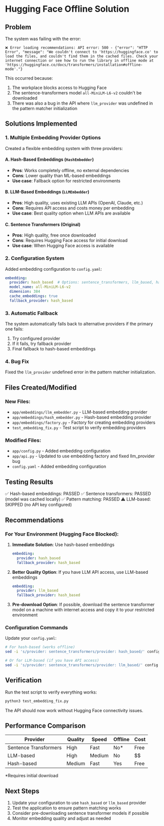 # Hugging Face Offline Solution

## Problem
The system was failing with the error:
```
❌ Error loading recommendations: API error: 500 - {"error": "HTTP Error", "message": "We couldn't connect to 'https://huggingface.co' to load the files, and couldn't find them in the cached files. Check your internet connection or see how to run the library in offline mode at 'https://huggingface.co/docs/transformers/installation#offline-mode'."}
```

This occurred because:
1. The workplace blocks access to Hugging Face
2. The sentence-transformers model `all-MiniLM-L6-v2` couldn't be downloaded
3. There was also a bug in the API where `llm_provider` was undefined in the pattern matcher initialization

## Solutions Implemented

### 1. Multiple Embedding Provider Options

Created a flexible embedding system with three providers:

#### A. Hash-Based Embeddings (`HashEmbedder`)
- **Pros**: Works completely offline, no external dependencies
- **Cons**: Lower quality than ML-based embeddings
- **Use case**: Fallback option for restricted environments

#### B. LLM-Based Embeddings (`LLMEmbedder`)
- **Pros**: High quality, uses existing LLM APIs (OpenAI, Claude, etc.)
- **Cons**: Requires API access and costs money per embedding
- **Use case**: Best quality option when LLM APIs are available

#### C. Sentence Transformers (Original)
- **Pros**: High quality, free once downloaded
- **Cons**: Requires Hugging Face access for initial download
- **Use case**: When Hugging Face access is available

### 2. Configuration System

Added embedding configuration to `config.yaml`:

```yaml
embedding:
  provider: hash_based  # Options: sentence_transformers, llm_based, hash_based
  model_name: all-MiniLM-L6-v2
  dimension: 384
  cache_embeddings: true
  fallback_provider: hash_based
```

### 3. Automatic Fallback

The system automatically falls back to alternative providers if the primary one fails:
1. Try configured provider
2. If it fails, try fallback provider
3. Final fallback to hash-based embeddings

### 4. Bug Fix

Fixed the `llm_provider` undefined error in the pattern matcher initialization.

## Files Created/Modified

### New Files:
- `app/embeddings/llm_embedder.py` - LLM-based embedding provider
- `app/embeddings/hash_embedder.py` - Hash-based embedding provider  
- `app/embeddings/factory.py` - Factory for creating embedding providers
- `test_embedding_fix.py` - Test script to verify embedding providers

### Modified Files:
- `app/config.py` - Added embedding configuration
- `app/api.py` - Updated to use embedding factory and fixed llm_provider bug
- `config.yaml` - Added embedding configuration

## Testing Results

✅ Hash-based embeddings: PASSED
✅ Sentence transformers: PASSED (model was cached locally)
✅ Pattern matching: PASSED
⚠️  LLM-based: SKIPPED (no API key configured)

## Recommendations

### For Your Environment (Hugging Face Blocked):

1. **Immediate Solution**: Use hash-based embeddings
   ```yaml
   embedding:
     provider: hash_based
     fallback_provider: hash_based
   ```

2. **Better Quality Option**: If you have LLM API access, use LLM-based embeddings
   ```yaml
   embedding:
     provider: llm_based
     fallback_provider: hash_based
   ```

3. **Pre-download Option**: If possible, download the sentence transformer model on a machine with internet access and copy it to your restricted environment

### Configuration Commands

Update your `config.yaml`:
```bash
# For hash-based (works offline)
sed -i 's/provider: sentence_transformers/provider: hash_based/' config.yaml

# Or for LLM-based (if you have API access)
sed -i 's/provider: sentence_transformers/provider: llm_based/' config.yaml
```

## Verification

Run the test script to verify everything works:
```bash
python3 test_embedding_fix.py
```

The API should now work without Hugging Face connectivity issues.

## Performance Comparison

| Provider | Quality | Speed | Offline | Cost |
|----------|---------|-------|---------|------|
| Sentence Transformers | High | Fast | No* | Free |
| LLM-based | High | Medium | No | $$ |
| Hash-based | Medium | Fast | Yes | Free |

*Requires initial download

## Next Steps

1. Update your configuration to use `hash_based` or `llm_based` provider
2. Test the application to ensure pattern matching works
3. Consider pre-downloading sentence transformer models if possible
4. Monitor embedding quality and adjust as needed